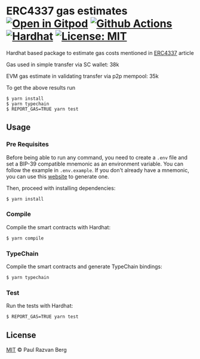 # ERC4337 gas estimates [![Open in Gitpod][gitpod-badge]][gitpod] [![Github Actions][gha-badge]][gha] [![Hardhat][hardhat-badge]][hardhat] [![License: MIT][license-badge]][license]

[gitpod]: https://gitpod.io/#https://github.com/paulrberg/hardhat-template
[gitpod-badge]: https://img.shields.io/badge/Gitpod-Open%20in%20Gitpod-FFB45B?logo=gitpod
[gha]: https://github.com/paulrberg/hardhat-template/actions
[gha-badge]: https://github.com/paulrberg/hardhat-template/actions/workflows/ci.yml/badge.svg
[hardhat]: https://hardhat.org/
[hardhat-badge]: https://img.shields.io/badge/Built%20with-Hardhat-FFDB1C.svg
[license]: https://opensource.org/licenses/MIT
[license-badge]: https://img.shields.io/badge/License-MIT-blue.svg

Hardhat based package to estimate gas costs mentioned in
[ERC4337](https://www.notion.so/frontier-tech/Unpacking-ERC-4337-a128a685a776463484f8a34f432dd141?d=116e2028e25f4d438122d9f4fca0ebdc#905596aaa83948629048a3ea8264e5f3)
article

Gas used in simple transfer via SC wallet: 38k

EVM gas estimate in validating transfer via p2p mempool: 35k

To get the above results run

```
$ yarn install
$ yarn typechain
$ REPORT_GAS=TRUE yarn test
```

## Usage

### Pre Requisites

Before being able to run any command, you need to create a `.env` file and set a BIP-39 compatible mnemonic as an
environment variable. You can follow the example in `.env.example`. If you don't already have a mnemonic, you can use
this [website](https://iancoleman.io/bip39/) to generate one.

Then, proceed with installing dependencies:

```sh
$ yarn install
```

### Compile

Compile the smart contracts with Hardhat:

```sh
$ yarn compile
```

### TypeChain

Compile the smart contracts and generate TypeChain bindings:

```sh
$ yarn typechain
```

### Test

Run the tests with Hardhat:

```sh
$ REPORT_GAS=TRUE yarn test
```

## License

[MIT](./LICENSE.md) © Paul Razvan Berg
